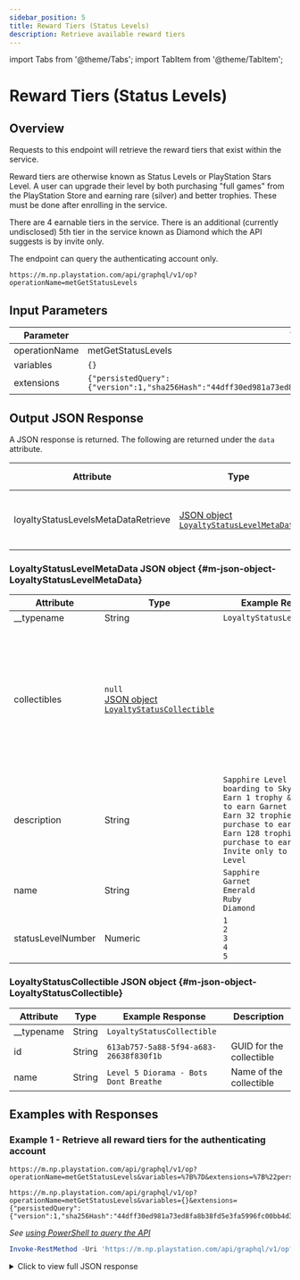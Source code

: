 ```yaml
---
sidebar_position: 5
title: Reward Tiers (Status Levels)
description: Retrieve available reward tiers
---
```


import Tabs from '@theme/Tabs';
import TabItem from '@theme/TabItem';

# Reward Tiers (Status Levels)

## Overview

Requests to this endpoint will retrieve the reward tiers that exist within the service.

Reward tiers are otherwise known as Status Levels or PlayStation Stars Level. A user can upgrade their level by both purchasing "full games" from the PlayStation Store and earning rare (silver) and better trophies. These must be done after enrolling in the service.

There are 4 earnable tiers in the service. There is an additional (currently undisclosed) 5th tier in the service known as Diamond which the API suggests is by invite only.

The endpoint can query the authenticating account only.

    https://m.np.playstation.com/api/graphql/v1/op?operationName=metGetStatusLevels


## Input Parameters

| Parameter | Value |
| --- | --- |
| operationName | metGetStatusLevels |
| variables | `{}` |
| extensions | `{"persistedQuery":{"version":1,"sha256Hash":"44dff30ed981a73ed8fa8b38fd5e3fa5996fc00bb4d3eb234d2a00c29bb04dd9"}}` |


## Output JSON Response

A JSON response is returned. The following are returned under the `data` attribute.

| Attribute | Type | Example Value | Description |
| --- | --- |--- | --- | 
| loyaltyStatusLevelsMetaDataRetrieve | [JSON object<br/>`LoyaltyStatusLevelMetaData`](#m-json-object-LoyaltyStatusLevelMetaData) | | Contains the tiers which are available in the service

### LoyaltyStatusLevelMetaData JSON object {#m-json-object-LoyaltyStatusLevelMetaData}

| Attribute | Type | Example Response | Description |
| --- | --- |--- | --- |
| __typename | String | `LoyaltyStatusLevelMetaData` |
| collectibles | `null`<br/>[JSON object<br/>`LoyaltyStatusCollectible`](#m-json-object-LoyaltyStatusCollectible) | | Contains the campaigns which are available within this group<br/>`null` if no collectible is awarded for reaching the tier
| description | String | `Sapphire Level after on-boarding to Sky Program`<br/>`Earn 1 trophy & 1 purchase to earn Garnet`<br/>`Earn 32 trophies & 2 purchase to earn Emerald`<br/>`Earn 128 trophies & 4 purchase to earn Ruby`<br/>`Invite only to Diamond Level` | Description of what is required to reach this tier
| name | String | `Sapphire`<br/>`Garnet`<br/>`Emerald`<br/>`Ruby`<br/>`Diamond` | Name of the tier 
| statusLevelNumber | Numeric | `1`<br/>`2`<br/>`3`<br/>`4`<br/>`5` | Tier number 

### LoyaltyStatusCollectible JSON object {#m-json-object-LoyaltyStatusCollectible}

| Attribute | Type | Example Response | Description |
| --- | --- |--- | --- |
| __typename | String | `LoyaltyStatusCollectible` |
| id | String | `613ab757-5a88-5f94-a683-26638f830f1b` | GUID for the collectible
| name | String | `Level 5 Diorama - Bots Dont Breathe` | Name of the collectible

## Examples with Responses

### Example 1 - Retrieve all reward tiers for the authenticating account

<Tabs>
<TabItem value="example1-encoded-url" label="Encoded URL">

    https://m.np.playstation.com/api/graphql/v1/op?operationName=metGetStatusLevels&variables=%7B%7D&extensions=%7B%22persistedQuery%22%3A%7B%22version%22%3A1%2C%22sha256Hash%22%3A%2244dff30ed981a73ed8fa8b38fd5e3fa5996fc00bb4d3eb234d2a00c29bb04dd9%22%7D%7D

</TabItem>

<TabItem value="example1-raw-url" label="Raw URL">

    https://m.np.playstation.com/api/graphql/v1/op?operationName=metGetStatusLevels&variables={}&extensions={"persistedQuery":{"version":1,"sha256Hash":"44dff30ed981a73ed8fa8b38fd5e3fa5996fc00bb4d3eb234d2a00c29bb04dd9"}}

</TabItem>

<TabItem value="example1-raw-pwsh" label="PowerShell">

_See [using PowerShell to query the API](../query-api)_

```powershell
Invoke-RestMethod -Uri 'https://m.np.playstation.com/api/graphql/v1/op?operationName=metGetStatusLevels&variables={}&extensions={"persistedQuery":{"version":1,"sha256Hash":"44dff30ed981a73ed8fa8b38fd5e3fa5996fc00bb4d3eb234d2a00c29bb04dd9"}}' -Authentication Bearer -Token $token
```

</TabItem>

</Tabs>

<details><summary>Click to view full JSON response</summary>

```json
{
  "data": {
    "loyaltyStatusLevelsMetaDataRetrieve": [
      {
        "__typename": "LoyaltyStatusLevelMetaData",
        "collectibles": [
          {
            "__typename": "LoyaltyStatusCollectible",
            "id": "6bc02f35-5051-541d-af0e-68392e320039",
            "name": "Level 3 Diorama - A Robot Runs Through It"
          }
        ],
        "description": "Earn 32 trophies & 2 purchase to earn Emerald",
        "name": "Emerald",
        "statusLevelNumber": 3
      },
      {
        "__typename": "LoyaltyStatusLevelMetaData",
        "collectibles": [],
        "description": "Sapphire Level after on-boarding to Sky Program",
        "name": "Sapphire",
        "statusLevelNumber": 1
      },
      {
        "__typename": "LoyaltyStatusLevelMetaData",
        "collectibles": [
          {
            "__typename": "LoyaltyStatusCollectible",
            "id": "fcea5464-fb42-582a-8a06-fbba6d41ab4a",
            "name": "Level 4 Diorama - Space Settlers"
          }
        ],
        "description": "Earn 128 trophies & 4 purchase to earn Ruby",
        "name": "Ruby",
        "statusLevelNumber": 4
      },
      {
        "__typename": "LoyaltyStatusLevelMetaData",
        "collectibles": [
          {
            "__typename": "LoyaltyStatusCollectible",
            "id": "613ab757-5a88-5f94-a683-26638f830f1b",
            "name": "Level 5 Diorama - Bots Don't Breathe"
          }
        ],
        "description": "Invite only to Diamond Level",
        "name": "Diamond",
        "statusLevelNumber": 5
      },
      {
        "__typename": "LoyaltyStatusLevelMetaData",
        "collectibles": [
          {
            "__typename": "LoyaltyStatusCollectible",
            "id": "d45437ef-3c4b-5767-b8a4-54854507fad1",
            "name": "Level 2 Diorama - The Astro Walk"
          }
        ],
        "description": "Earn 1 trophy & 1 purchase to earn Garnet",
        "name": "Garnet",
        "statusLevelNumber": 2
      }
    ]
  }
}
```

</details>